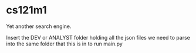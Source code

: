 # cs121m1
Yet another search engine.

Insert the DEV or ANALYST folder holding all the json files we need to parse into the same folder that this is in to run main.py
